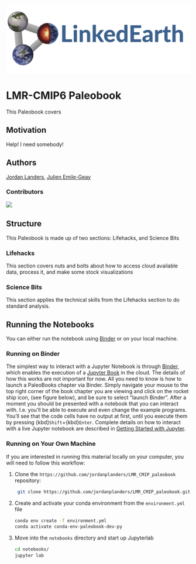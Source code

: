 <img src="https://github.com/LinkedEarth/linkedearth.github.io/blob/main/_images/LinkedEarth_small.png?raw=true" alt="thumbnail"/>

# LMR-CMIP6 Paleobook

This Paleobook covers

## Motivation

Help!  I need somebody! 

## Authors

[Jordan Landers](@jordanplanders), [Julien Emile-Geay](@CommonClimate)

### Contributors

<a href="https://github.com/jordanplanders/LMR_CMIP_paleobook/graphs/contributors">
  <img src="https://contrib.rocks/image?repo=jordanplanders/LMR_CMIP_paleobook" />
</a>

## Structure

This Paleobook is made up of two sections: Lifehacks, and Science Bits

### Lifehacks

This section covers nuts and bolts about how to access cloud available data, process it, and make some stock visualizations

### Science Bits

This section applies the technical skills from the Lifehacks section to do standard analysis.

## Running the Notebooks

You can either run the notebook using [Binder](https://mybinder.org/) or on your local machine.

### Running on Binder

The simplest way to interact with a Jupyter Notebook is through
[Binder](https://mybinder.org/), which enables the execution of a
[Jupyter Book](https://jupyterbook.org) in the cloud. The details of how this works are not
important for now. All you need to know is how to launch a PaleoBooks chapter via Binder. Simply navigate your mouse to
the top right corner of the book chapter you are viewing and click
on the rocket ship icon, (see figure below), and be sure to select
“launch Binder”. After a moment you should be presented with a
notebook that you can interact with. I.e. you’ll be able to execute
and even change the example programs. You’ll see that the code cells
have no output at first, until you execute them by pressing
{kbd}`Shift`\+{kbd}`Enter`. Complete details on how to interact with
a live Jupyter notebook are described in [Getting Started with
Jupyter](https://foundations.projectpythia.org/foundations/getting-started-jupyter.html).

### Running on Your Own Machine

If you are interested in running this material locally on your computer, you will need to follow this workflow:

1. Clone the `https://github.com/jordanplanders/LMR_CMIP_paleobook` repository:

   ```bash
    git clone https://github.com/jordanplanders/LMR_CMIP_paleobook.git
   ```

1. Create and activate your conda environment from the `environment.yml` file
   ```bash
   conda env create -f environment.yml
   conda activate conda-env-paleobook-dev-py
   ```
1. Move into the `notebooks` directory and start up Jupyterlab
   ```bash
   cd notebooks/
   jupyter lab
   ```
